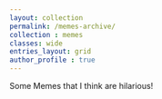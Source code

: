 ```yaml
---
layout: collection
permalink: /memes-archive/
collection : memes
classes: wide
entries_layout: grid
author_profile : true
---
```


Some Memes that I think are hilarious!